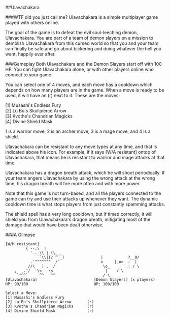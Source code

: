##Ulavachakara

###WTF did you just call me?
Ulavachakara is a simple multiplayer game played with others online.

The goal of the game is to defeat the evil soul-leeching demon, Ulavachakara.
You are part of a team of demon slayers on a mission to demolish Ulavachakara
from this cursed world so that you and your team  can finally be safe and 
go about bickering and doing whatever the hell you want, happily ever after.

###Gameplay
Both Ulavachakara and the Demon Slayers start off with 100 HP. You can fight
Ulavachakara alone, or with other players online who connect to your game. 

You can select one of 4 moves, and each move has a cooldown which depends on
how many players are in the game. When a move is ready to be used, it will have
an (r) next to it. These are the moves: 

[1] Musashi's Endless Fury         
[2] Lu Bu's Skullpierce Arrow      
[3] Kvothe's Chandrian Magicks     
[4] Divine Shield Mask             

1 is a warrior move, 2 is an archer move, 3 is a mage move, and 4 is a shield.

Ulavachakara can be resistant to any move types at any time, and that is indicated 
above his icon. For example, if it says [W/A resistant] ontop of Ulavachakara,
that means he is resistant to warrior and mage attacks at that time.

Ulavachakara has a dragon breath attack, which he will shoot periodically. If your
team angers Ulavachakara by using the wrong attack at the wrong time, his dragon
breath will fire more often and with more power.

Note that this game is not turn-based, and all the players connected to the game
can try and use their attacks up whenever they want. The dynamic cooldown time
is what stops players from just constantly spamming attacks.

The shield spell has a very long cooldown, but if timed correctly, it will shield
you from Ulavachakara's dragon breath, mitigating most of the damage that would 
have been dealt otherwise.
      
###A Glimpse

```
[W/M resistant]
         { --.\  |         
           '-._\\ | (\___                                
               `\\|{/ ^ _)                |           ?__O/
           .'^^^^^^^  /`                  v     {_o>  :  |
          //\   ) ,  /                     \o_    |   : / \
    ,  _.'/  `\<-- \<                       |    / \
     `^^^`     ^^   ^^                     / \
[Ulavachakara]                         [Demon Slayers] (x players)
HP: 99/100                             HP: 100/100  

Select a Move:
[1] Musashi's Endless Fury          
[2] Lu Bu's Skullpierce Arrow       (r)
[3] Kvothe's Chandrian Magicks      (r)
[4] Divine Shield Mask              (r)
```
